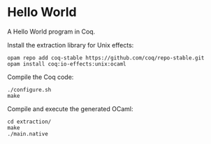 # Hello World
A Hello World program in Coq.

Install the extraction library for Unix effects:

    opam repo add coq-stable https://github.com/coq/repo-stable.git
    opam install coq:io-effects:unix:ocaml

Compile the Coq code:

    ./configure.sh
    make

Compile and execute the generated OCaml:

    cd extraction/
    make
    ./main.native

